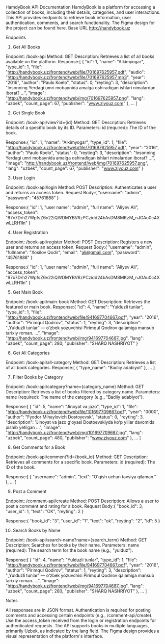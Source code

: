 HamdyBook API Documentation
HamdyBook is a platform for accessing a collection of books, including their details, categories, and user interactions. This API provides endpoints to retrieve book information, user authentication, comments, and search functionality. The Figma design for the project can be found here.
Base URL
http://handybook.uz

Endpoints
1. Get All Books

Endpoint: /book-api
Method: GET
Description: Retrieves a list of all books available on the platform.
Response:[
    {
        "id": 1,
        "name": "Alkimyogar",
        "type_id": 1,
        "file": "http://handybook.uz/frontend/web/file/701697625957.pdf",
        "audio": "http://handybook.uz/frontend/web/file/701697625957.mp3",
        "year": "2016",
        "author": "Paulo Koelo",
        "status": 0,
        "reyting": 3,
        "description": "Insonning Yerdagi umri mobaynida amalga oshiradigan ishlari nimalardan iborat? ...",
        "image": "http://handybook.uz/frontend/web/img/701697625957.png",
        "lang": "uzbek",
        "count_page": 67,
        "publisher": "www.ziyouz.com"
    },
    ...
]



2. Get Single Book

Endpoint: /book-api/view?id={id}
Method: GET
Description: Retrieves details of a specific book by its ID.
Parameters:
id (required): The ID of the book.


Response:{
    "id": 1,
    "name": "Alkimyogar",
    "type_id": 1,
    "file": "http://handybook.uz/frontend/web/file/701697625957.pdf",
    "year": "2016",
    "author": "Paulo Koelo",
    "status": 0,
    "reyting": 3,
    "description": "Insonning Yerdagi umri mobaynida amalga oshiradigan ishlari nimalardan iborat? ...",
    "image": "http://handybook.uz/frontend/web/img/701697625957.png",
    "lang": "uzbek",
    "count_page": 67,
    "publisher": "www.ziyouz.com"
}



3. User Login

Endpoint: /book-api/login
Method: POST
Description: Authenticates a user and returns an access token.
Request Body:{
    "username": "admin",
    "password": "45761888"
}


Response:{
    "id": 1,
    "user name": "admin",
    "full name": "Aliyev Ali",
    "access_token": "67x7Drh27WpfsZ6v22iQWDMYBVRzPCzidd24bAsDM8MKzM_nJGAu0c4XwLLRH1In"
}



4. User Registration

Endpoint: /book-api/register
Method: POST
Description: Registers a new user and returns an access token.
Request Body:{
    "username": "admin",
    "fullname": "Xosilov Qodir",
    "email": "ali@gmail.com",
    "password": "45761888"
}


Response:{
    "id": 1,
    "user name": "admin",
    "full name": "Aliyev Ali",
    "access_token": "67x7Drh27WpfsZ6v22iQWDMYBVRzPCzidd24bAsDM8MKzM_nJGAu0c4XwLLRH1In"
}



5. Get Main Book

Endpoint: /book-api/main-book
Method: GET
Description: Retrieves the featured or main book.
Response:{
    "id": 4,
    "name": "Yulduzli tunlar",
    "type_id": 1,
    "file": "http://handybook.uz/frontend/web/file/941697704667.pdf",
    "year": "2016",
    "author": "Pirimqul Qodirov",
    "status": 1,
    "reyting": 3,
    "description": "„Yulduzli tunlar“ — oʻzbek yozuvchisi Pirimqul Qodirov qalamiga mansub tarixiy roman. ...",
    "image": "http://handybook.uz/frontend/web/img/941697704667.jpg",
    "lang": "uzbek",
    "count_page": 280,
    "publisher": "SHARQ NASHRIYOT"
}



6. Get All Categories

Endpoint: /book-api/all-category
Method: GET
Description: Retrieves a list of all book categories.
Response:[
    {
        "type_name": "Badiiy adabiyot"
    },
    ...
]



7. Filter Books by Category

Endpoint: /book-api/category?name={category_name}
Method: GET
Description: Retrieves a list of books filtered by category name.
Parameters:
name (required): The name of the category (e.g., "Badiiy adabiyot").


Response:[
    {
        "id": 5,
        "name": "Jinoyat va jazo",
        "type_id": 1,
        "file": "http://handybook.uz/frontend/web/file/101697709667.pdf",
        "year": "0000",
        "author": "Fyodor Mihaylovich Dostoyevsk",
        "status": 0,
        "reyting": 3,
        "description": "Jinoyat va jazo gʻoyasi Dostoevskiyda koʻp yillar davomida pishib yetilgan ...",
        "image": "http://handybook.uz/frontend/web/img/101697709667.jpg",
        "lang": "uzbek",
        "count_page": 480,
        "publisher": "www.ziyouz.com"
    },
    ...
]



8. Get Comments for a Book

Endpoint: /book-api/comment?id={book_id}
Method: GET
Description: Retrieves all comments for a specific book.
Parameters:
id (required): The ID of the book.


Response:[
    {
        "username": "admin",
        "text": "O'qish uchun tavsiya qilaman."
    },
    ...
]



9. Post a Comment

Endpoint: /comment-api/create
Method: POST
Description: Allows a user to post a comment and rating for a book.
Request Body:{
    "book_id": 3,
    "user_id": 1,
    "text": "OK",
    "reyting": 2
}


Response:{
    "book_id": "3",
    "user_id": "1",
    "text": "ok",
    "reyting": "2",
    "id": 5
}



10. Search Books by Name

Endpoint: /book-api/search-name?name={search_term}
Method: GET
Description: Searches for books by their name.
Parameters:
name (required): The search term for the book name (e.g., "yulduz").


Response:[
    {
        "id": 4,
        "name": "Yulduzli tunlar",
        "type_id": 1,
        "file": "http://handybook.uz/frontend/web/file/941697704667.pdf",
        "year": "2016",
        "author": "Pirimqul Qodirov",
        "status": 1,
        "reyting": 3,
        "description": "„Yulduzli tunlar“ — oʻzbek yozuvchisi Pirimqul Qodirov qalamiga mansub tarixiy roman. ...",
        "image": "http://handybook.uz/frontend/web/img/941697704667.jpg",
        "lang": "uzbek",
        "count_page": 280,
        "publisher": "SHARQ NASHRIYOT"
    },
    ...
]



Notes

All responses are in JSON format.
Authentication is required for posting comments and accessing certain endpoints (e.g., /comment-api/create).
Use the access_token received from the login or registration endpoints for authenticated requests.
The API supports books in multiple languages, primarily Uzbek, as indicated by the lang field.
The Figma design provides a visual representation of the platform's interface.
